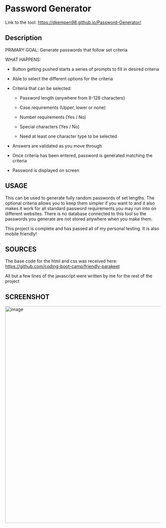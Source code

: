 # Password Generator

Link to the tool: https://dkempen98.github.io/Password-Generator/

## Description

PRIMARY GOAL: Generate passwords that follow set criteria
    
WHAT HAPPENS:

- Button getting pushed starts a series of prompts to fill in desired criteria

- Able to select the different options for the criteria

- Criteria that can be selected:

    - Password length (anywhere from 8-128 characters)
    
    - Case requirements (Upper, lower or none)
    
    - Number requirements (Yes / No)
    
    - Special characters (Yes / No)
    
    - Need at least one character type to be selected
    
- Answers are validated as you move through

- Once criteria has been entered, password is generated matching the criteria

- Password is displayed on screen

## USAGE

This can be used to generate fully random passwords of set lengths. The optional criteria allows you to keep them simpler if you want to and it also makes it work for all standard password requirements you may run into on different websites. There is no database connected to this tool so the passwords you generate are not stored anywhere when you make them.

This project is complete and has passed all of my personal testing. It is also mobile friendly!

## SOURCES

The base code for the html and css was received here: https://github.com/coding-boot-camp/friendly-parakeet

All but a few lines of the javascript were written by me for the rest of the project

## SCREENSHOT

<img width="701" alt="image" src="https://user-images.githubusercontent.com/25507661/167028516-ee3e93b4-4589-4b18-bf4c-e49e375a3b06.png">
